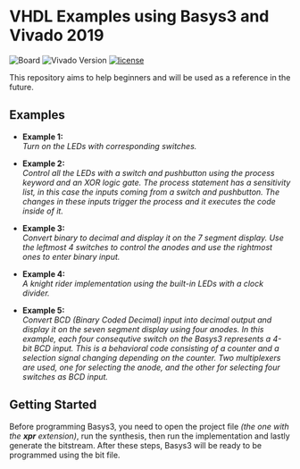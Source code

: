 # VHDL Examples using Basys3 and Vivado 2019
![Board](https://img.shields.io/badge/Board-Basys3-%234285F4?style=flat-square)
![Vivado Version](https://img.shields.io/badge/Vivado-2019-brightgreen?style=flat-square)
[![license](https://img.shields.io/badge/license-MIT-%23F65314?style=flat-square)](LICENSE)

This repository aims to help beginners and will be used as a reference in the future.

## Examples
- **Example 1:**<br>
*Turn on the LEDs with corresponding switches.*

- **Example 2:**<br>
*Control all the LEDs with a switch and pushbutton using the process keyword and an XOR logic gate. The process statement has a sensitivity list, in this case the inputs coming from a switch and pushbutton. The changes in these inputs trigger the process and it executes the code inside of it.*

- **Example 3:**<br>
*Convert binary to decimal and display it on the 7 segment display. Use the leftmost 4 switches to control the anodes and use the rightmost ones to enter binary input.*

- **Example 4:**<br>
*A knight rider implementation using the built-in LEDs with a clock divider.*

- **Example 5:**<br>
*Convert BCD (Binary Coded Decimal) input into decimal output and display it on the seven segment display using four anodes. In this example, each four consequtive switch on the Basys3 represents a 4-bit BCD input. This is a behavioral code consisting of a counter and a selection signal changing depending on the counter. Two multiplexers are used, one for selecting the anode, and the other for selecting four switches as BCD input.*

## Getting Started

Before programming Basys3, you need to open the project file *(the one with the **xpr** extension)*, run the synthesis, then run the implementation and lastly generate the bitstream. After these steps, Basys3 will be ready to be programmed using the bit file.
